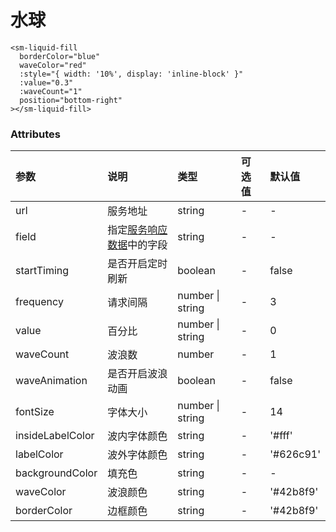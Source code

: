 # 水球

```vue
<sm-liquid-fill
  borderColor="blue"
  waveColor="red"
  :style="{ width: '10%', display: 'inline-block' }"
  :value="0.3"
  :waveCount="1"
  position="bottom-right"
></sm-liquid-fill>
```

### Attributes

| 参数             | 说明                                                                           | 类型             | 可选值 | 默认值    |
| :--------------- | :----------------------------------------------------------------------------- | :--------------- | :----- | :-------- |
| url              | 服务地址                                                                       | string           | -      | -         |
| field            | 指定[服务响应数据](/zh/api/service-response-data-requirements/index.md)中的字段 | string           | -      | -         |
| startTiming      | 是否开启定时刷新                                                               | boolean          | -      | false     |
| frequency        | 请求间隔                                                                       | number \| string | -      | 3         |
| value            | 百分比                                                                         | number \| string | -      | 0         |
| waveCount        | 波浪数                                                                         | number           | -      | 1         |
| waveAnimation    | 是否开启波浪动画                                                               | boolean          | -      | false     |
| fontSize         | 字体大小                                                                       | number \| string | -      | 14        |
| insideLabelColor | 波内字体颜色                                                                   | string           | -      | '#fff'    |
| labelColor       | 波外字体颜色                                                                   | string           | -      | '#626c91' |
| backgroundColor  | 填充色                                                                         | string           | -      | -         |
| waveColor        | 波浪颜色                                                                       | string           | -      | '#42b8f9' |
| borderColor      | 边框颜色                                                                       | string           | -      | '#42b8f9' |
